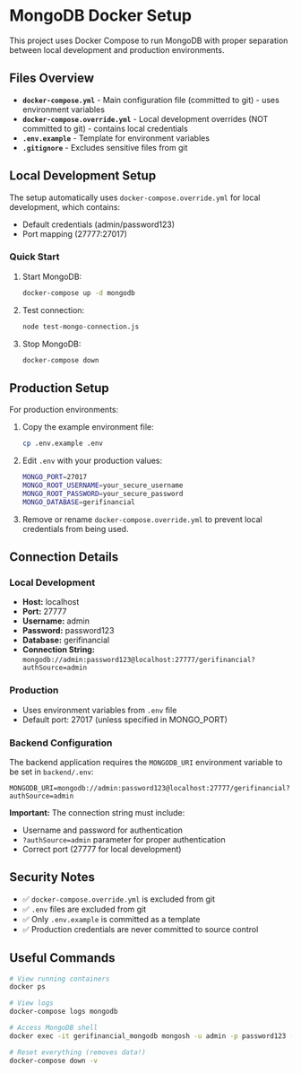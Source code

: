 # MongoDB Docker Setup

This project uses Docker Compose to run MongoDB with proper separation between local development and production environments.

## Files Overview

- **`docker-compose.yml`** - Main configuration file (committed to git) - uses environment variables
- **`docker-compose.override.yml`** - Local development overrides (NOT committed to git) - contains local credentials
- **`.env.example`** - Template for environment variables
- **`.gitignore`** - Excludes sensitive files from git

## Local Development Setup

The setup automatically uses `docker-compose.override.yml` for local development, which contains:
- Default credentials (admin/password123)
- Port mapping (27777:27017)

### Quick Start

1. Start MongoDB:
   ```bash
   docker-compose up -d mongodb
   ```

2. Test connection:
   ```bash
   node test-mongo-connection.js
   ```

3. Stop MongoDB:
   ```bash
   docker-compose down
   ```

## Production Setup

For production environments:

1. Copy the example environment file:
   ```bash
   cp .env.example .env
   ```

2. Edit `.env` with your production values:
   ```bash
   MONGO_PORT=27017
   MONGO_ROOT_USERNAME=your_secure_username
   MONGO_ROOT_PASSWORD=your_secure_password
   MONGO_DATABASE=gerifinancial
   ```

3. Remove or rename `docker-compose.override.yml` to prevent local credentials from being used.

## Connection Details

### Local Development
- **Host:** localhost
- **Port:** 27777
- **Username:** admin
- **Password:** password123
- **Database:** gerifinancial
- **Connection String:** `mongodb://admin:password123@localhost:27777/gerifinancial?authSource=admin`

### Production
- Uses environment variables from `.env` file
- Default port: 27017 (unless specified in MONGO_PORT)

### Backend Configuration
The backend application requires the `MONGODB_URI` environment variable to be set in `backend/.env`:

```env
MONGODB_URI=mongodb://admin:password123@localhost:27777/gerifinancial?authSource=admin
```

**Important:** The connection string must include:
- Username and password for authentication
- `?authSource=admin` parameter for proper authentication
- Correct port (27777 for local development)

## Security Notes

- ✅ `docker-compose.override.yml` is excluded from git
- ✅ `.env` files are excluded from git
- ✅ Only `.env.example` is committed as a template
- ✅ Production credentials are never committed to source control

## Useful Commands

```bash
# View running containers
docker ps

# View logs
docker-compose logs mongodb

# Access MongoDB shell
docker exec -it gerifinancial_mongodb mongosh -u admin -p password123 --authenticationDatabase admin

# Reset everything (removes data!)
docker-compose down -v
